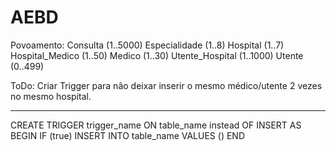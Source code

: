# AEBD


Povoamento:
Consulta (1..5000)
Especialidade (1..8)
Hospital (1..7)
Hospital_Medico (1..50)
Medico (1..30)
Utente_Hospital (1..1000)
Utente (0..499)



ToDo:
Criar Trigger para não deixar inserir o mesmo médico/utente 2 vezes no mesmo hospital.



---------------------------
CREATE TRIGGER trigger_name 
ON table_name 
instead OF INSERT 
AS 
    BEGIN 
        IF (true) 
            INSERT INTO table_name VALUES () 
    END